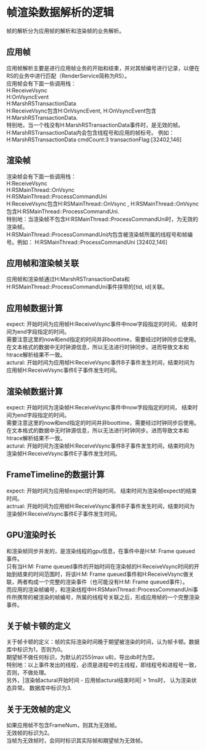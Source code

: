 # 帧渲染数据解析的逻辑
帧的解析分为应用帧的解析和渲染帧的业务解析。  
## 应用帧
应用帧解析主要是进行应用帧业务的开始和结束，并对其帧编号进行记录，以便在RS的业务中进行匹配（RenderService简称为RS）。  
应用帧会有下面一些调用栈：  
H:ReceiveVsync  
H:OnVsyncEvent  
H:MarshRSTransactionData  
H:ReceiveVsync包含H:OnVsyncEvent, H:OnVsyncEvent包含H:MarshRSTransactionData.  
特别地，当一个栈没有H:MarshRSTransactionData事件时，是无效的帧。  
H:MarshRSTransactionData内会包含线程号和应用的帧标号。  例如： H:MarshRSTransactionData cmdCount:3 transactionFlag:[32402,146] 
## 渲染帧
渲染帧会有下面一些调用栈：  
H:ReceiveVsync  
H:RSMainThread::OnVsync  
H:RSMainThread::ProcessCommandUni  
H:ReceiveVsync包含H:RSMainThread::OnVsync , H:RSMainThread::OnVsync包含H:RSMainThread::ProcessCommandUni.  
特别地：当渲染帧不包含H:RSMainThread::ProcessCommandUni时，为无效的渲染帧。  
H:RSMainThread::ProcessCommandUni内包含被渲染帧所属的线程号和帧编号。例如： H:RSMainThread::ProcessCommandUni [32402,146]   
## 应用帧和渲染帧关联
应用帧和渲染帧通过H:MarshRSTransactionData和H:RSMainThread::ProcessCommandUni事件挟带的[tid, id]关联。  
## 应用帧数据计算
expect: 开始时间为应用帧H:ReceiveVsync事件中now字段指定的时间， 结束时间为end字段指定的时间。  
        需要注意这里的now和end指定的时间并非boottime，需要经过时钟同步后使用。 在文本格式的数据中无时钟源信息，所以无法进行时钟同步。进而导致文本和htrace解析结果不一致。  
actural: 开始时间为应用帧H:ReceiveVsync事件B子事件发生时间，结束时间为应用帧H:ReceiveVsync事件E子事件发生时间。  
## 渲染帧数据计算
expect: 开始时间为渲染帧H:ReceiveVsync事件中now字段指定的时间， 结束时间为end字段指定的时间。  
        需要注意这里的now和end指定的时间并非boottime，需要经过时钟同步后使用。 在文本格式的数据中无时钟源信息，所以无法进行时钟同步。进而导致文本和htrace解析结果不一致。  
actural: 开始时间为渲染帧H:ReceiveVsync事件B子事件发生时间，结束时间为渲染帧H:ReceiveVsync事件E子事件发生时间。  
## FrameTimeline的数据计算
expect: 开始时间为应用帧expect的开始时间， 结束时间为渲染帧expect的结束时间。  
actrual: 开始时间为应用帧H:ReceiveVsync事件B子事件发生时间，结束时间为渲染帧H:ReceiveVsync事件E子事件发生时间。  
## GPU渲染时长
和渲染帧同步并发的，是渲染线程的gpu信息，在事件中是H:M: Frame queued事件。  
只有当H:M: Frame queued事件的开始时间在渲染帧的H:ReceiveVsync时间的开始到结束的时间范围时，将该H:M: Frame queued事件和H:ReceiveVsync做关联，两者构成一个完整的渲染事件（也可能没有H:M: Frame queued事件）。  
而应用的渲染帧编号，和渲染线程中H:RSMainThread::ProcessCommandUni事件所携带的被渲染的帧编号，所属的线程号关联之后，形成应用帧的一个完整渲染事件。  
## 关于帧卡顿的定义
关于帧卡顿的定义：帧的实际渲染时间晚于期望被渲染的时间，认为帧卡顿。数据库中标识为1，否则为0。  
期望帧不做任何标识，为默认的255(max u8)，导出db时为空。  
特别地：以上事件发出的线程，必须是进程中的主线程，即线程号和进程号一致，否则，不做处理。  
另外，|渲染帧actural开始时间 -  应用帧actural结束时间| > 1ms时， 认为渲染状态异常。 数据库中标识为3.  
## 关于无效帧的定义
如果应用帧不包含FrameNum，则其为无效帧。  
无效帧的标识为2。  
当帧为无效帧时，会同时标识其实际帧和期望帧为无效帧。  